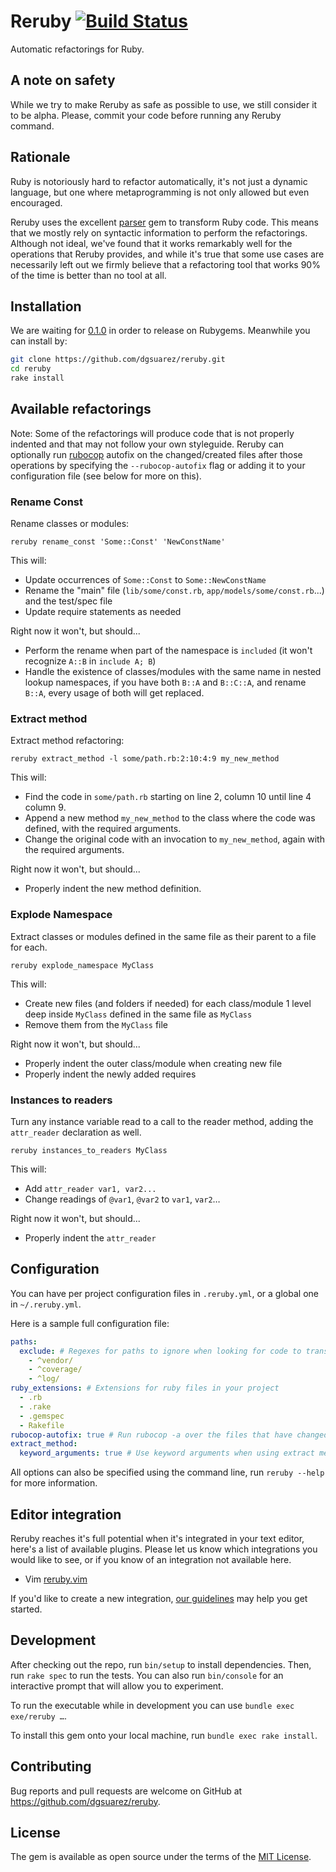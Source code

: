 # Reruby [![Build Status](https://travis-ci.org/dgsuarez/reruby.svg?branch=master)](https://travis-ci.org/dgsuarez/reruby)

Automatic refactorings for Ruby.

## A note on safety

While we try to make Reruby as safe as possible to use, we still consider it to
be alpha. Please, commit your code before running any Reruby command.

## Rationale

Ruby is notoriously hard to refactor automatically, it's not just a dynamic
language, but one where metaprogramming is not only allowed but even
encouraged.

Reruby uses the excellent [parser](https://github.com/whitequark/parser) gem to
transform Ruby code. This means that we mostly rely on syntactic information to
perform the refactorings. Although not ideal, we've found that it works remarkably
well for the operations that Reruby provides, and while it's true that some use
cases are necessarily left out we firmly believe that a refactoring tool that
works 90% of the time is better than no tool at all.

## Installation

We are waiting for [0.1.0](https://github.com/dgsuarez/reruby/milestone/1) in
order to release on Rubygems. Meanwhile you can install by:

```sh
git clone https://github.com/dgsuarez/reruby.git
cd reruby
rake install
```

## Available refactorings

Note: Some of the refactorings will produce code that is not properly indented
and that may not follow your own styleguide. Reruby can optionally run
[rubocop](https://github.com/bbatsov/rubocop) autofix on the changed/created
files after those operations by specifying the `--rubocop-autofix` flag or
adding it to your configuration file (see below for more on this).

### Rename Const

Rename classes or modules:

`reruby rename_const 'Some::Const' 'NewConstName'`

This will:

* Update occurrences of `Some::Const` to `Some::NewConstName`
* Rename the "main" file (`lib/some/const.rb`, `app/models/some/const.rb`...)
  and the test/spec file
* Update require statements as needed

Right now it won't, but should...

* Perform the rename when part of the namespace is `included` (it won't
  recognize `A::B` in `include A; B`)
* Handle the existence of classes/modules with the same name in nested lookup
  namespaces, if you have both `B::A` and `B::C::A`, and rename `B::A`, every
  usage of both will get replaced.

### Extract method

Extract method refactoring:

`reruby extract_method -l some/path.rb:2:10:4:9 my_new_method`

This will:

* Find the code in `some/path.rb` starting on line 2, column 10 until line 4
  column 9.
* Append a new method `my_new_method` to the class where the code was defined,
  with the required arguments.
* Change the original code with an invocation to `my_new_method`, again with the
  required arguments.

Right now it won't, but should...

* Properly indent the new method definition.

### Explode Namespace

Extract classes or modules defined in the same file as their parent to a file
for each.

`reruby explode_namespace MyClass`

This will:

* Create new files (and folders if needed) for each class/module 1 level deep
  inside `MyClass` defined in the same file as `MyClass`
* Remove them from the `MyClass` file

Right now it won't, but should...

* Properly indent the outer class/module when creating new file
* Properly indent the newly added requires

### Instances to readers

Turn any instance variable read to a call to the reader method, adding the
`attr_reader` declaration as well.

`reruby instances_to_readers MyClass`

This will:

* Add `attr_reader var1, var2...`
* Change readings of `@var1`, `@var2` to `var1`, `var2`…

Right now it won't, but should...

* Properly indent the `attr_reader`

## Configuration

You can have per project configuration files in `.reruby.yml`, or a global one
in `~/.reruby.yml`.

Here is a sample full configuration file:

```yaml
paths:
  exclude: # Regexes for paths to ignore when looking for code to transform
    - ^vendor/
    - ^coverage/
    - ^log/
ruby_extensions: # Extensions for ruby files in your project
  - .rb
  - .rake
  - .gemspec
  - Rakefile
rubocop-autofix: true # Run rubocop -a over the files that have changed
extract_method:
  keyword_arguments: true # Use keyword arguments when using extract method
```

All options can also be specified using the command line, run `reruby --help`
for more information.

## Editor integration

Reruby reaches it's full potential when it's integrated in your text editor,
here's a list of available plugins. Please let us know which integrations you
would like to see, or if you know of an integration not available here.

* Vim [reruby.vim](https://github.com/dgsuarez/reruby.vim)

If you'd like to create a new integration, [our
guidelines](https://github.com/dgsuarez/reruby/wiki/Editor-Integration) may
help you get started.

## Development

After checking out the repo, run `bin/setup` to install dependencies. Then,
run `rake spec` to run the tests. You can also run `bin/console` for an
interactive prompt that will allow you to experiment.

To run the executable while in development you can use `bundle exec exe/reruby …`.

To install this gem onto your local machine, run `bundle exec rake install`.

## Contributing

Bug reports and pull requests are welcome on GitHub at
https://github.com/dgsuarez/reruby.


## License

The gem is available as open source under the terms of the [MIT License](http://opensource.org/licenses/MIT).

